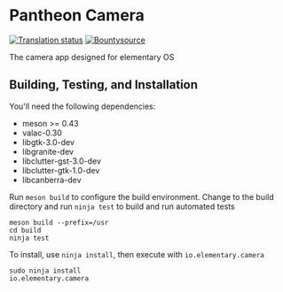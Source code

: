 # Pantheon Camera
[![Translation status](https://l10n.elementary.io/widgets/camera/-/svg-badge.svg)](https://l10n.elementary.io/projects/camera/?utm_source=widget)
[![Bountysource](https://www.bountysource.com/badge/tracker?tracker_id=45629460)](https://www.bountysource.com/trackers/45629460-elementary-camera)

The camera app designed for elementary OS

## Building, Testing, and Installation

You'll need the following dependencies:

 - meson >= 0.43
 - valac-0.30
 - libgtk-3.0-dev
 - libgranite-dev
 - libclutter-gst-3.0-dev
 - libclutter-gtk-1.0-dev
 - libcanberra-dev

Run `meson build` to configure the build environment. Change to the build directory and run `ninja test` to build and run automated tests

    meson build --prefix=/usr
    cd build
    ninja test

To install, use `ninja install`, then execute with `io.elementary.camera`

    sudo ninja install
    io.elementary.camera
